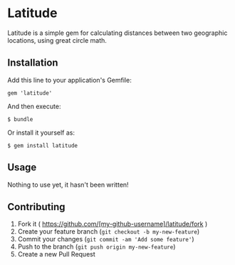 # Latitude

Latitude is a simple gem for calculating distances between two
geographic locations, using great circle math.

## Installation

Add this line to your application's Gemfile:

    gem 'latitude'

And then execute:

    $ bundle

Or install it yourself as:

    $ gem install latitude

## Usage

Nothing to use yet, it hasn't been written!

## Contributing

1. Fork it ( https://github.com/[my-github-username]/latitude/fork )
2. Create your feature branch (`git checkout -b my-new-feature`)
3. Commit your changes (`git commit -am 'Add some feature'`)
4. Push to the branch (`git push origin my-new-feature`)
5. Create a new Pull Request

